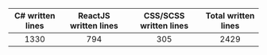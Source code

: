 
| C# written lines | ReactJS written lines | CSS/SCSS written lines | Total written lines | 
| :---: | :---: | :---: | :---: | 
| 1330 | 794 | 305 | 2429|